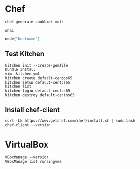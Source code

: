 # Chef
```
chef generate cookbook motd
```
```
ohai
```
```ruby
node["hostname"]
```

## Test Kitchen
```
kitchen init --create-gemfile
bundle install
vim .kitchen.yml
kitchen create default-centos65
kitchen setup default-centos65
kitchen list
kitchen login default-centos65
kitchen destroy default-centos65 
```
## Install chef-client
```
curl -Lk https://www.getchef.com/chef/install.sh | sudo bash
chef-client --version
```

# VirtualBox
```
VBoxManage --version
VBoxManage list runningvms
```
